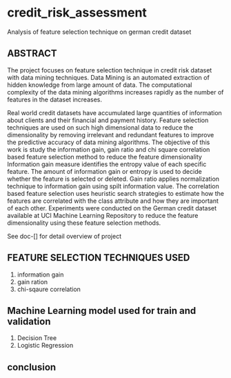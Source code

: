 # credit_risk_assessment
Analysis of feature selection technique on german credit dataset

## ABSTRACT
<p>The project focuses on feature selection technique in credit risk dataset with data mining techniques. Data Mining is an automated extraction of hidden knowledge from large amount of data. The computational complexity of the data mining algorithms increases rapidly as the number of features in the dataset increases. </p>
<p>
Real world credit datasets have accumulated large quantities of information about clients and their financial and payment history. Feature selection techniques are used on such high dimensional data to reduce the dimensionality by removing irrelevant and redundant features to improve the predictive accuracy of data mining algorithms. The objective of this work is study the information gain, gain ratio and chi square correlation based feature selection method to reduce the feature dimensionality Information gain measure identifies the entropy value of each specific feature. The amount of information gain or entropy is used to decide whether the feature is selected or deleted. Gain ratio applies normalization technique to information gain using spilt information value. The correlation based feature selection uses heuristic search strategies to estimate how the features are correlated with the class attribute and how they are important of each other. Experiments were conducted on the German credit dataset available at UCI Machine Learning Repository to reduce the feature dimensionality using these feature selection methods. </p>

See doc-[] for detail overview of project
## FEATURE SELECTION TECHNIQUES USED

 1. information gain
 2. gain ration
 3. chi-sqaure correlation

## Machine Learning model used for train and validation
1. Decision Tree
2. Logistic Regression

## conclusion

